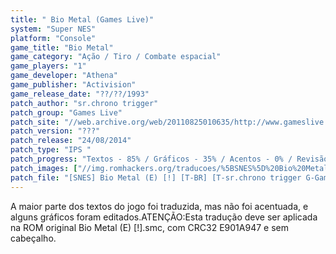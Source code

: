 ```yaml
---
title: " Bio Metal (Games Live)"
system: "Super NES"
platform: "Console"
game_title: "Bio Metal"
game_category: "Ação / Tiro / Combate espacial"
game_players: "1"
game_developer: "Athena"
game_publisher: "Activision"
game_release_date: "??/??/1993"
patch_author: "sr.chrono trigger"
patch_group: "Games Live"
patch_site: "//web.archive.org/web/20110825010635/http://www.gameslive.com.br/"
patch_version: "???"
patch_release: "24/08/2014"
patch_type: "IPS "
patch_progress: "Textos - 85% / Gráficos - 35% / Acentos - 0% / Revisão - 100%"
patch_images: ["//img.romhackers.org/traducoes/%5BSNES%5D%20Bio%20Metal%20-%20Games%20Live%20-%201.png","//img.romhackers.org/traducoes/%5BSNES%5D%20Bio%20Metal%20-%20Games%20Live%20-%202.png","//img.romhackers.org/traducoes/%5BSNES%5D%20Bio%20Metal%20-%20Games%20Live%20-%203.png"]
patch_file: "[SNES] Bio Metal (E) [!] [T-BR] [T-sr.chrono trigger G-Games Live] [A-2014].zip"
---
```

A maior parte dos textos do jogo foi traduzida, mas não foi acentuada, e alguns gráficos foram editados.ATENÇÃO:Esta tradução deve ser aplicada na ROM original Bio Metal (E) [!].smc, com CRC32 E901A947 e sem cabeçalho.